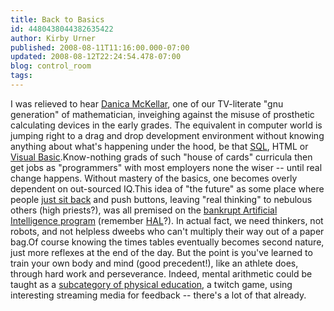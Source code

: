 ```yaml
---
title: Back to Basics
id: 4480438044382635422
author: Kirby Urner
published: 2008-08-11T11:16:00.000-07:00
updated: 2008-08-12T22:24:54.478-07:00
blog: control_room
tags: 
---
```


[](https://blogger.googleusercontent.com/img/b/R29vZ2xl/AVvXsEgSfkjLi0GuU_47i-BTEX-vtbSr3L0bv6idDr0om6ZNw4BXHRgOOtiY2dteU1F7bPiixf9JqKLZyuPzlgd37DZ8vnvVbuohAcPvzxMRSZc5jhfLm0OT7qFdA7woGDg5U-1spYq3/s1600-h/mathgrrrl.png)I was relieved to hear [Danica McKellar](http://www.sciencefriday.com/program/archives/200808084), one of our TV-literate "gnu generation" of mathematician, inveighing against the misuse of prosthetic calculating devices in the early grades.  The equivalent in computer world is jumping right to a drag and drop development environment without knowing anything about what's happening under the hood, be that [SQL](http://mathforum.org/kb/thread.jspa?threadID=1784103&tstart=0), HTML or [Visual Basic](http://mail.python.org/pipermail/edu-sig/2008-August/008696.html).Know-nothing grads of such "house of cards" curricula then get jobs as "programmers" with most employers none the wiser -- until real change happens.  Without mastery of the basics, one becomes overly dependent on out-sourced IQ.This idea of "the future" as some place where people [just sit back](http://worldgame.blogspot.com/2008/06/wall-e-movie-review.html) and push buttons, leaving "real thinking" to nebulous others (high priests?), was all premised on the [bankrupt Artificial Intelligence program](http://mybizmo.blogspot.com/2008/04/philosophy-posting.html) (remember [HAL](http://www.youtube.com/watch?v=UuYedeR-Tiw)?).  In actual fact, we need thinkers, not robots, and not helpless dweebs who can't multiply their way out of a paper bag.Of course knowing the times tables eventually becomes second nature, just more reflexes at the end of the day.  But the point is you've learned to train your own body and mind (good precedent!), like an athlete does, through hard work and perseverance.  Indeed, mental arithmetic could be taught as a [subcategory of physical education](http://mathforum.org/kb/message.jspa?messageID=5381881&tstart=0), a twitch game, using interesting streaming media for feedback -- there's a lot of that already.